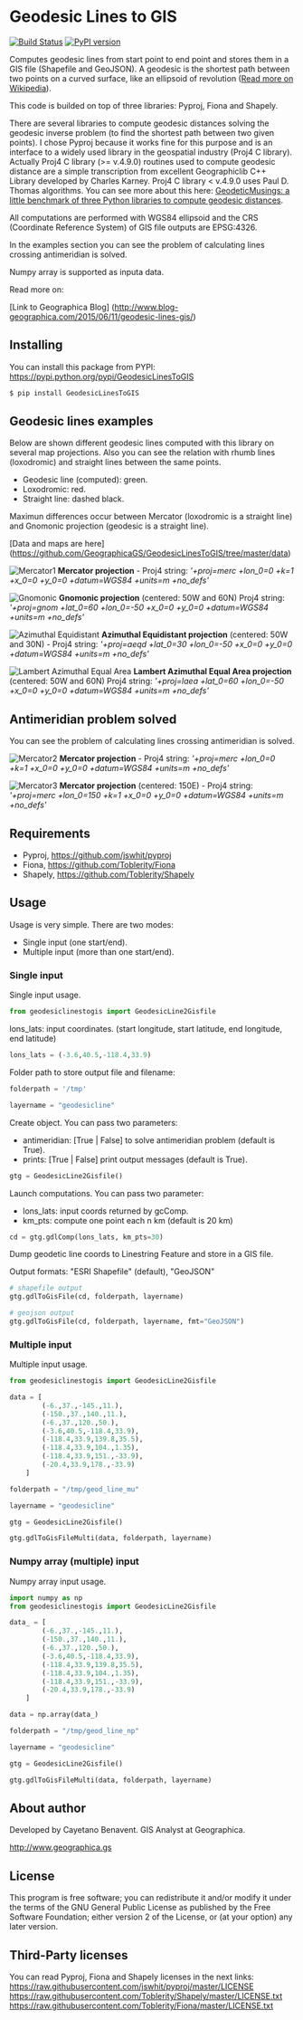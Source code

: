 # Geodesic Lines to GIS

[![Build Status](https://travis-ci.org/GeographicaGS/GeodesicLinesToGIS.svg?branch=master)](https://travis-ci.org/GeographicaGS/GeodesicLinesToGIS)
[![PyPI version](https://badge.fury.io/py/GeodesicLinesToGIS.svg)](http://badge.fury.io/py/GeodesicLinesToGIS)

Computes geodesic lines from start point to end point and stores them in a GIS
file (Shapefile and GeoJSON). A geodesic is the shortest path between two
points on a curved surface, like an ellipsoid of revolution ([Read more on Wikipedia](http://en.wikipedia.org/wiki/Geodesics_on_an_ellipsoid)).

This code is builded on top of three libraries: Pyproj, Fiona and Shapely.

There are several libraries to compute geodesic distances solving the geodesic
inverse problem (to find the shortest path between two given points).
I chose Pyproj because it works fine for this purpose and is an interface to a
widely used library in the geospatial industry (Proj4 C library). Actually Proj4 C
library (>= v.4.9.0) routines used to compute geodesic distance are a simple transcription
from excellent Geographiclib C++ Library developed by Charles Karney. Proj4 C library < v.4.9.0
uses Paul D. Thomas algorithms. You can see more about this here:
[GeodeticMusings: a little benchmark of three Python libraries to compute geodesic distances](https://github.com/cayetanobv/GeodeticMusings).

All computations are performed with WGS84 ellipsoid and the CRS (Coordinate
Reference System) of GIS file outputs are EPSG:4326.

In the examples section you can see the problem of calculating lines crossing
antimeridian is solved.

Numpy array is supported as inputa data.

Read more on:

[Link to Geographica Blog] (http://www.blog-geographica.com/2015/06/11/geodesic-lines-gis/)

## Installing
You can install this package from PYPI:
https://pypi.python.org/pypi/GeodesicLinesToGIS

```bash
$ pip install GeodesicLinesToGIS
```

## Geodesic lines examples
Below are shown different geodesic lines computed with this library on several
map projections. Also you can see the relation with rhumb lines (loxodromic)
and straight lines between the same points.

- Geodesic line (computed): green.
- Loxodromic: red.
- Straight line: dashed black.

Maximun differences occur between Mercator (loxodromic is a straight line)
and Gnomonic projection (geodesic is a straight line).

[Data and maps are here] (https://github.com/GeographicaGS/GeodesicLinesToGIS/tree/master/data)

![Mercator1](https://github.com/GeographicaGS/GeodesicLinesToGIS/blob/master/data/img/KLAX_LEMD_merc.png)
__Mercator projection__ - Proj4 string:
_'+proj=merc +lon_0=0 +k=1 +x_0=0 +y_0=0 +datum=WGS84 +units=m +no_defs'_



![Gnomonic](https://github.com/GeographicaGS/GeodesicLinesToGIS/blob/master/data/img/KLAX_LEMD_gnom.png)
__Gnomonic projection__ (centered: 50W and 60N)
Proj4 string:
_'+proj=gnom +lat_0=60 +lon_0=-50 +x_0=0 +y_0=0 +datum=WGS84 +units=m +no_defs'_



![Azimuthal Equidistant](https://github.com/GeographicaGS/GeodesicLinesToGIS/blob/master/data/img/KLAX_LEMD_azim.png)
__Azimuthal Equidistant projection__ (centered: 50W and 30N) - Proj4 string:
_'+proj=aeqd +lat_0=30 +lon_0=-50 +x_0=0 +y_0=0 +datum=WGS84 +units=m +no_defs'_



![Lambert Azimuthal Equal Area](https://github.com/GeographicaGS/GeodesicLinesToGIS/blob/master/data/img/KLAX_LEMD_laea.png)
__Lambert Azimuthal Equal Area projection__ (centered: 50W and 60N)
Proj4 string:
_'+proj=laea +lat_0=60 +lon_0=-50 +x_0=0 +y_0=0 +datum=WGS84 +units=m +no_defs'_



## Antimeridian problem solved
You can see the problem of calculating lines crossing antimeridian is solved.

![Mercator2](https://github.com/GeographicaGS/GeodesicLinesToGIS/blob/master/data/img/Antimeridian.png)
__Mercator projection__ - Proj4 string:
_'+proj=merc +lon_0=0 +k=1 +x_0=0 +y_0=0 +datum=WGS84 +units=m +no_defs'_



![Mercator3](https://github.com/GeographicaGS/GeodesicLinesToGIS/blob/master/data/img/Antimeridian_2.png)
__Mercator projection__ (centered: 150E) - Proj4 string:
_'+proj=merc +lon_0=150 +k=1 +x_0=0 +y_0=0 +datum=WGS84 +units=m +no_defs'_



## Requirements
- Pyproj, https://github.com/jswhit/pyproj
- Fiona, https://github.com/Toblerity/Fiona
- Shapely, https://github.com/Toblerity/Shapely

## Usage
Usage is very simple. There are two modes:
- Single input (one start/end).
- Multiple input (more than one start/end).

### Single input
Single input usage.
```python
from geodesiclinestogis import GeodesicLine2Gisfile
```
lons_lats: input coordinates.
(start longitude, start latitude, end longitude, end latitude)
```python
lons_lats = (-3.6,40.5,-118.4,33.9)
```

Folder path to store output file and filename:
```python
folderpath = '/tmp'

layername = "geodesicline"
```

Create object. You can pass two parameters:
- antimeridian: [True | False] to solve antimeridian problem (default is True).
- prints: [True | False] print output messages (default is True).

```python
gtg = GeodesicLine2Gisfile()
```
Launch computations. You can pass two parameter:
- lons_lats: input coords returned by gcComp.
- km_pts: compute one point each n km (default is 20 km)

```python
cd = gtg.gdlComp(lons_lats, km_pts=30)
```

Dump geodetic line coords to Linestring Feature and store in a GIS file.

Output formats: "ESRI Shapefile" (default), "GeoJSON"

```python
# shapefile output
gtg.gdlToGisFile(cd, folderpath, layername)

# geojson output
gtg.gdlToGisFile(cd, folderpath, layername, fmt="GeoJSON")
```

### Multiple input
Multiple input usage.
```python
from geodesiclinestogis import GeodesicLine2Gisfile

data = [
        (-6.,37.,-145.,11.),
        (-150.,37.,140.,11.),
        (-6.,37.,120.,50.),
        (-3.6,40.5,-118.4,33.9),
        (-118.4,33.9,139.8,35.5),
        (-118.4,33.9,104.,1.35),
        (-118.4,33.9,151.,-33.9),
        (-20.4,33.9,178.,-33.9)
    ]

folderpath = "/tmp/geod_line_mu"

layername = "geodesicline"

gtg = GeodesicLine2Gisfile()

gtg.gdlToGisFileMulti(data, folderpath, layername)
```

### Numpy array (multiple) input
Numpy array input usage.
```python
import numpy as np
from geodesiclinestogis import GeodesicLine2Gisfile

data_ = [
        (-6.,37.,-145.,11.),
        (-150.,37.,140.,11.),
        (-6.,37.,120.,50.),
        (-3.6,40.5,-118.4,33.9),
        (-118.4,33.9,139.8,35.5),
        (-118.4,33.9,104.,1.35),
        (-118.4,33.9,151.,-33.9),
        (-20.4,33.9,178.,-33.9)
    ]

data = np.array(data_)

folderpath = "/tmp/geod_line_np"

layername = "geodesicline"

gtg = GeodesicLine2Gisfile()

gtg.gdlToGisFileMulti(data, folderpath, layername)
```

## About author
Developed by Cayetano Benavent.
GIS Analyst at Geographica.

http://www.geographica.gs

## License
This program is free software; you can redistribute it and/or modify
it under the terms of the GNU General Public License as published by
the Free Software Foundation; either version 2 of the License, or
(at your option) any later version.

## Third-Party licenses
You can read Pyproj, Fiona and Shapely licenses in the next links:
https://raw.githubusercontent.com/jswhit/pyproj/master/LICENSE
https://raw.githubusercontent.com/Toblerity/Shapely/master/LICENSE.txt
https://raw.githubusercontent.com/Toblerity/Fiona/master/LICENSE.txt
